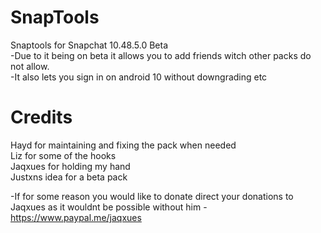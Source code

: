 # SnapTools
Snaptools for Snapchat 10.48.5.0 Beta  
-Due to it being on beta it allows you to add friends witch other packs do not allow.  
-It also lets you sign in on android 10 without downgrading etc

# Credits
Hayd for maintaining and fixing the pack when needed  
Liz for some of the hooks  
Jaqxues for holding my hand  
Justxns idea for a beta pack  


-If for some reason you would like to donate direct your donations to Jaqxues as it wouldnt be possible without him
-https://www.paypal.me/jaqxues
